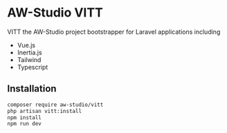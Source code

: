 # AW-Studio VITT

VITT the AW-Studio project bootstrapper for Laravel applications including

-   Vue.js
-   Inertia.js
-   Tailwind
-   Typescript

## Installation

```bash
composer require aw-studio/vitt
php artisan vitt:install
npm install
npm run dev
```